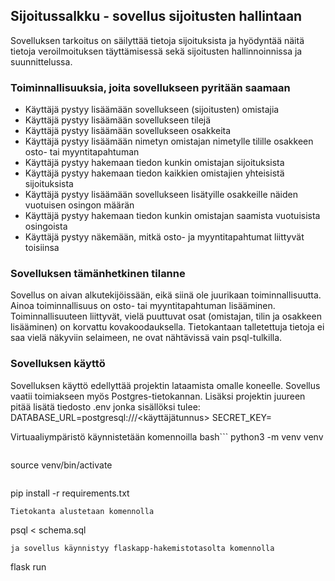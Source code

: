 ## Sijoitussalkku - sovellus sijoitusten hallintaan
Sovelluksen tarkoitus on säilyttää tietoja sijoituksista ja hyödyntää näitä tietoja veroilmoituksen 
täyttämisessä sekä sijoitusten hallinnoinnissa ja suunnittelussa. 

### Toiminnallisuuksia, joita sovellukseen pyritään saamaan
- Käyttäjä pystyy lisäämään sovellukseen (sijoitusten) omistajia
- Käyttäjä pystyy lisäämään sovellukseen tilejä
- Käyttäjä pystyy lisäämään sovellukseen osakkeita
- Käyttäjä pystyy lisäämään nimetyn omistajan nimetylle tilille osakkeen osto- tai myyntitapahtuman
- Käyttäjä pystyy hakemaan tiedon kunkin omistajan sijoituksista
- Käyttäjä pystyy hakemaan tiedon kaikkien omistajien yhteisistä sijoituksista
- Käyttäjä pystyy lisäämään sovellukseen lisätyille osakkeille näiden vuotuisen osingon määrän
- Käyttäjä pystyy hakemaan tiedon kunkin omistajan saamista vuotuisista osingoista
- Käyttäjä pystyy näkemään, mitkä osto- ja myyntitapahtumat liittyvät toisiinsa

### Sovelluksen tämänhetkinen tilanne
Sovellus on aivan alkutekijöissään, eikä siinä ole juurikaan toiminnallisuutta. Ainoa toiminnallisuus
on osto- tai myyntitapahtuman lisääminen. Toiminnallisuuteen liittyvät, vielä puuttuvat osat (omistajan,
tilin ja osakkeen lisääminen) on korvattu kovakoodauksella. Tietokantaan talletettuja tietoja ei saa
vielä näkyviin selaimeen, ne ovat nähtävissä vain psql-tulkilla. 

### Sovelluksen käyttö
Sovelluksen käyttö edellyttää projektin lataamista omalle koneelle. Sovellus vaatii toimiakseen myös
Postgres-tietokannan. Lisäksi projektin juureen pitää lisätä tiedosto .env jonka sisällöksi tulee:
DATABASE_URL=postgresql:///<käyttäjätunnus>
SECRET_KEY=<oma salasana>

Virtuaaliympäristö käynnistetään komennoilla 
bash```
python3 -m venv venv
```
```
source venv/bin/activate
```
```
pip install -r requirements.txt
```
Tietokanta alustetaan komennolla
```
psql < schema.sql
```
ja sovellus käynnistyy flaskapp-hakemistotasolta komennolla
```
flask run
```


